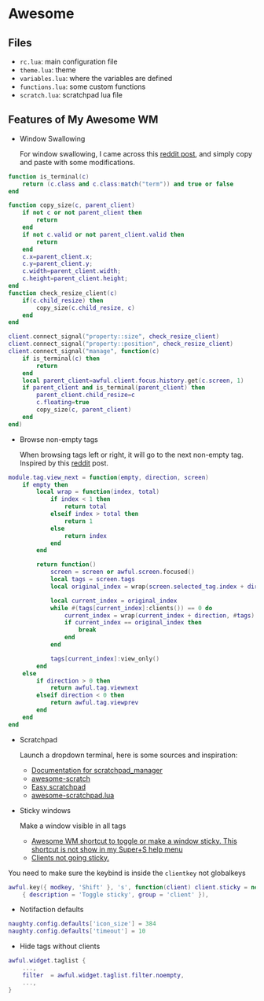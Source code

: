 # Awesome

## Files

- `rc.lua`: main configuration file
- `theme.lua`: theme
- `variables.lua`: where the variables are defined
- `functions.lua`: some custom functions
- `scratch.lua`: scratchpad lua file

## Features of My Awesome WM

- Window Swallowing

  For window swallowing, I came across this [reddit post](https://www.reddit.com/r/awesomewm/comments/h07f5y/does_awesome_support_window_swallowing/),
  and simply copy and paste with some modifications.

```lua
function is_terminal(c)
    return (c.class and c.class:match("term")) and true or false
end

function copy_size(c, parent_client)
    if not c or not parent_client then
        return
    end
    if not c.valid or not parent_client.valid then
        return
    end
    c.x=parent_client.x;
    c.y=parent_client.y;
    c.width=parent_client.width;
    c.height=parent_client.height;
end
function check_resize_client(c)
    if(c.child_resize) then
        copy_size(c.child_resize, c)
    end
end

client.connect_signal("property::size", check_resize_client)
client.connect_signal("property::position", check_resize_client)
client.connect_signal("manage", function(c)
    if is_terminal(c) then
        return
    end
    local parent_client=awful.client.focus.history.get(c.screen, 1)
    if parent_client and is_terminal(parent_client) then
        parent_client.child_resize=c
        c.floating=true
        copy_size(c, parent_client)
    end
end)
```

- Browse non-empty tags

  When browsing tags left or right, it will go to the next non-empty tag.
  Inspired by this [reddit](https://www.reddit.com/r/awesomewm/comments/lzly7b/browse_through_non_empty_tags/) post.

```lua
module.tag.view_next = function(empty, direction, screen)
	if empty then
		local wrap = function(index, total)
			if index < 1 then
				return total
			elseif index > total then
				return 1
			else
				return index
			end
		end

		return function()
			screen = screen or awful.screen.focused()
			local tags = screen.tags
			local original_index = wrap(screen.selected_tag.index + direction, #tags)

			local current_index = original_index
			while #(tags[current_index]:clients()) == 0 do
				current_index = wrap(current_index + direction, #tags)
				if current_index == original_index then
					break
				end
			end

			tags[current_index]:view_only()
		end
	else
		if direction > 0 then
			return awful.tag.viewnext
		elseif direction < 0 then
			return awful.tag.viewprev
		end
	end
end
```

- Scratchpad

  Launch a dropdown terminal, here is some sources and inspiration:

  - [Documentation for scratchpad_manager](https://www.reddit.com/r/awesomewm/comments/9u8ndc/documentation_for_scratchpad_manager/)
  - [awesome-scratch](https://github.com/notnew/awesome-scratch)
  - [Easy scratchpad](https://www.reddit.com/r/awesomewm/comments/x3lxgd/easy_scratchpad/)
  - [awesome-scratchpad.lua](https://pastebin.com/p8ZLV2wq)

- Sticky windows

  Make a window visible in all tags

  - [Awesome WM shortcut to toggle or make a window sticky. This shortcut is not show in my Super+S help menu](https://stackoverflow.com/questions/73519361/awesome-wm-shortcut-to-toggle-or-make-a-window-sticky-this-shortcut-is-not-show)
  - [Clients not going sticky.](https://www.reddit.com/r/awesomewm/comments/yl6w8c/clients_not_going_sticky/)

You need to make sure the keybind is inside the `clientkey` not globalkeys

```lua
awful.key({ modkey, 'Shift' }, 's', function(client) client.sticky = not client.sticky end,
	{ description = 'Toggle sticky', group = 'client' }),
```

- Notifaction defaults

```lua
naughty.config.defaults['icon_size'] = 384
naughty.config.defaults['timeout'] = 10
```

- Hide tags without clients

```lua
awful.widget.taglist {
    ...,
    filter  = awful.widget.taglist.filter.noempty,
    ...,
}
```
